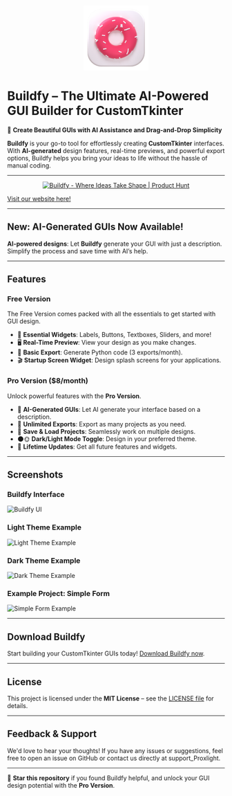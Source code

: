 <p align="center">
  <img src="assets/logo.png" alt="Buildfy Logo" width="150" />
</p>

# Buildfy – The Ultimate AI-Powered GUI Builder for CustomTkinter

🚀 **Create Beautiful GUIs with AI Assistance and Drag-and-Drop Simplicity**

**Buildfy** is your go-to tool for effortlessly creating **CustomTkinter** interfaces. With **AI-generated** design features, real-time previews, and powerful export options, Buildfy helps you bring your ideas to life without the hassle of manual coding.

---

<p align="center">
  <a href="https://www.producthunt.com/products/buildfy/reviews?utm_source=badge-product_review&utm_medium=badge&utm_souce=badge-buildfy" target="_blank">
    <img src="https://api.producthunt.com/widgets/embed-image/v1/product_review.svg?product_id=850965&theme=light" alt="Buildfy - Where Ideas Take Shape | Product Hunt" style="width: 250px; height: 54px;" width="250" height="54" />
  </a>
</p>

[Visit our website here!](https://buildfygui.netlify.app/)

---

## New: AI-Generated GUIs Now Available!

**AI-powered designs**: Let **Buildfy** generate your GUI with just a description. Simplify the process and save time with AI’s help.

---

## Features

### Free Version
The Free Version comes packed with all the essentials to get started with GUI design.

- 🎨 **Essential Widgets**: Labels, Buttons, Textboxes, Sliders, and more!
- 🖥️ **Real-Time Preview**: View your design as you make changes.
- 🐍 **Basic Export**: Generate Python code (3 exports/month).
- 🎬 **Startup Screen Widget**: Design splash screens for your applications.

### Pro Version ($8/month)
Unlock powerful features with the **Pro Version**.

- 🤖 **AI-Generated GUIs**: Let AI generate your interface based on a description.
- 🔄 **Unlimited Exports**: Export as many projects as you need.
- 💾 **Save & Load Projects**: Seamlessly work on multiple designs.
- 🌑🌞 **Dark/Light Mode Toggle**: Design in your preferred theme.
- 🔄 **Lifetime Updates**: Get all future features and widgets.

---

## Screenshots

### Buildfy Interface
![Buildfy UI](assets/buildfy-interface.png)

### Light Theme Example
![Light Theme Example](assets/light-theme-example.png)

### Dark Theme Example
![Dark Theme Example](assets/dark-theme-example.png)

### Example Project: Simple Form
![Simple Form Example](assets/simple-form-example.png)

---

## Download Buildfy

Start building your CustomTkinter GUIs today! [Download Buildfy now](https://buildfygui.netlify.app/).

---

## License

This project is licensed under the **MIT License** – see the [LICENSE file](#) for details.

---

## Feedback & Support

We'd love to hear your thoughts! If you have any issues or suggestions, feel free to open an issue on GitHub or contact us directly at support_Proxlight.

---

🌟 **Star this repository** if you found Buildfy helpful, and unlock your GUI design potential with the **Pro Version**.
